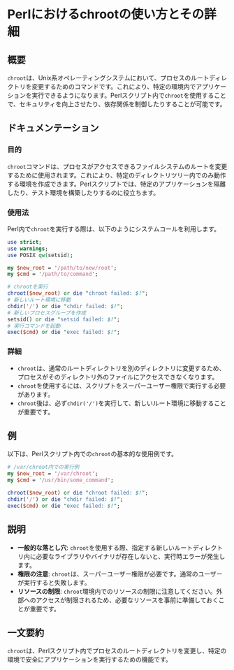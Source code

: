 <!--
Meta Description: # Perlにおけるchrootの使い方とその詳細 ## 概要 `chroot`は、Unix系オペレーティングシステムにおいて、プロセスのルートディレクトリを変更するためのコマンドです。これにより、特定の環境内でアプリケーションを実行できるようになります。Perlスクリプト内で`chroot`を使用...
Meta Keywords: chroot, die, failed, chdir, new_root
-->

# Perlにおけるchrootの使い方とその詳細

## 概要
`chroot`は、Unix系オペレーティングシステムにおいて、プロセスのルートディレクトリを変更するためのコマンドです。これにより、特定の環境内でアプリケーションを実行できるようになります。Perlスクリプト内で`chroot`を使用することで、セキュリティを向上させたり、依存関係を制御したりすることが可能です。

## ドキュメンテーション
### 目的
`chroot`コマンドは、プロセスがアクセスできるファイルシステムのルートを変更するために使用されます。これにより、特定のディレクトリツリー内でのみ動作する環境を作成できます。Perlスクリプトでは、特定のアプリケーションを隔離したり、テスト環境を構築したりするのに役立ちます。

### 使用法
Perl内で`chroot`を実行する際は、以下のようにシステムコールを利用します。

```perl
use strict;
use warnings;
use POSIX qw(setsid);

my $new_root = '/path/to/new/root';
my $cmd = '/path/to/command';

# chrootを実行
chroot($new_root) or die "chroot failed: $!";
# 新しいルート環境に移動
chdir('/') or die "chdir failed: $!";
# 新しいプロセスグループを作成
setsid() or die "setsid failed: $!";
# 実行コマンドを起動
exec($cmd) or die "exec failed: $!";
```

### 詳細
- `chroot`は、通常のルートディレクトリを別のディレクトリに変更するため、プロセスがそのディレクトリ外のファイルにアクセスできなくなります。
- `chroot`を使用するには、スクリプトをスーパーユーザー権限で実行する必要があります。
- `chroot`後は、必ず`chdir('/')`を実行して、新しいルート環境に移動することが重要です。

## 例
以下は、Perlスクリプト内での`chroot`の基本的な使用例です。

```perl
# /var/chroot内での実行例
my $new_root = '/var/chroot';
my $cmd = '/usr/bin/some_command';

chroot($new_root) or die "chroot failed: $!";
chdir('/') or die "chdir failed: $!";
exec($cmd) or die "exec failed: $!";
```

## 説明
- **一般的な落とし穴**: `chroot`を使用する際、指定する新しいルートディレクトリ内に必要なライブラリやバイナリが存在しないと、実行時エラーが発生します。
- **権限の注意**: `chroot`は、スーパーユーザー権限が必要です。通常のユーザーが実行すると失敗します。
- **リソースの制限**: `chroot`環境内でのリソースの制限に注意してください。外部へのアクセスが制限されるため、必要なリソースを事前に準備しておくことが重要です。

## 一文要約
`chroot`は、Perlスクリプト内でプロセスのルートディレクトリを変更し、特定の環境で安全にアプリケーションを実行するための機能です。